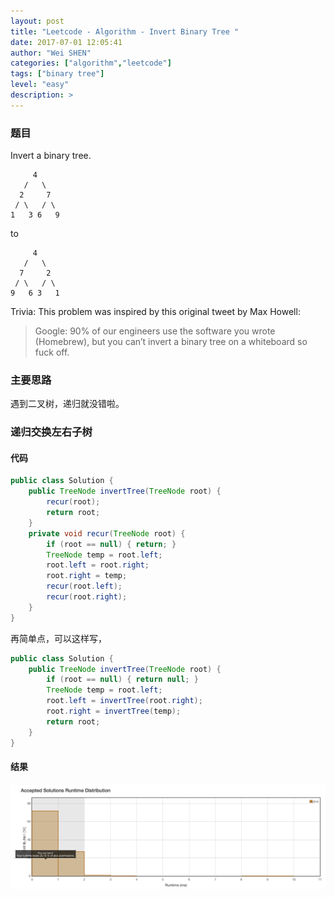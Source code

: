 ```yaml
---
layout: post
title: "Leetcode - Algorithm - Invert Binary Tree "
date: 2017-07-01 12:05:41
author: "Wei SHEN"
categories: ["algorithm","leetcode"]
tags: ["binary tree"]
level: "easy"
description: >
---
```


### 题目
Invert a binary tree.
```
     4
   /   \
  2     7
 / \   / \
1   3 6   9
```
to
```
     4
   /   \
  7     2
 / \   / \
9   6 3   1
```

Trivia:
This problem was inspired by this original tweet by Max Howell:
> Google: 90% of our engineers use the software you wrote (Homebrew), but you can’t invert a binary tree on a whiteboard so fuck off.

### 主要思路
遇到二叉树，递归就没错啦。

### 递归交换左右子树

#### 代码
```java
public class Solution {
    public TreeNode invertTree(TreeNode root) {
        recur(root);
        return root;
    }
    private void recur(TreeNode root) {
        if (root == null) { return; }
        TreeNode temp = root.left;
        root.left = root.right;
        root.right = temp;
        recur(root.left);
        recur(root.right);
    }
}
```

再简单点，可以这样写，
```java
public class Solution {
    public TreeNode invertTree(TreeNode root) {
        if (root == null) { return null; }
        TreeNode temp = root.left;
        root.left = invertTree(root.right);
        root.right = invertTree(temp);
        return root;
    }
}
```

#### 结果
![invert-binary-tree-1](/images/leetcode/invert-binary-tree-1.png)
